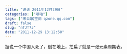 ```yaml
---
title: "说说 2011年12月29日"
categories: ["嘀咕"]
tags: ["来自QQ空间 qzone.qq.com"]
draft: false
slug: "nTJT73"
date: "2011-12-29 13:12:50"
---
```


据说一个中国人死了，倒在地上，拍扁了就是一张元素周期表。
